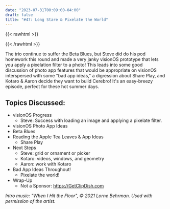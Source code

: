 ```yaml
---
date: "2023-07-31T00:09:00-04:00"
draft: false 
title: "#47: Long Stare & Pixelate the World"
---
```


{{< rawhtml >}}

{{< /rawhtml >}}

The trio continue to suffer the Beta Blues, but Steve did do his pod homework this round and made a very janky visionOS prototype that lets you apply a pixelation filter to a photo! This leads into some good discussion of photo app features that would be appropriate on visionOS interspersed with some "bad app ideas," a digression about Share Play, and Kotaro & Aaron decide they want to build Cerebro! It's an easy-breezy episode, perfect for these hot summer days.

## Topics Discussed:
- visionOS Progress
    - Steve: Success with loading an image and applying a pixelate filter.
- visionOS Photo App Ideas
- Beta Blues
- Reading the Apple Tea Leaves & App Ideas
    - Share Play
- Next Steps
    - Steve: grid or ornament or picker
    - Kotaro: videos, windows, and geometry
    - Aaron: work with Kotaro
- Bad App Ideas Throughout!
    - Pixelate the world!
- Wrap-Up
    - Not a Sponsor: https://GetClipDish.com

*Intro music: "When I Hit the Floor", © 2021 Lorne Behrman. Used with permission of the artist.*
